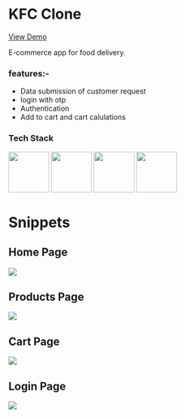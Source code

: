 

<h1>KFC Clone</h1>
<a href="https://62e3fd1323b3d709679a3d6c--kfc-rozodkarbharat.netlify.app/"><p>View Demo<p/></a>
<p>E-commerce app for food delivery.</p>

<h3>features:-</h3>
<ul>
  <li>Data submission of customer request</li>
   <li>login with otp</li>
   <li>Authentication</li>
   <li>Add to cart and cart calulations</li>
   
</ul>


<h3>Tech Stack</h3>
<div display="flex">
 <img src="https://cdn-icons-png.flaticon.com/512/732/732212.png" width="80px" height="80px" margin-right="30px"/>
<img src="https://cdn-icons-png.flaticon.com/512/919/919826.png" width="80px" height="80px" margin-right="30px"/>
  <img src="https://cdn-icons-png.flaticon.com/512/5968/5968292.png" width="80px" height="80px" margin-right="30px"/>
  <img src="https://cdn-icons-png.flaticon.com/512/5968/5968292.png" width="80px" height="80px" margin-right="30px"/>
</div>



<h1>Snippets</h1>
<div marginTop="100px">
  <h2>Home Page</h2>
<img src="https://miro.medium.com/max/875/1*8oXKOMNsHCkiZ0FFSqNDzw.png"/>
<div/>
  <div marginTop="100px">
    <h2>Products Page</h2>
<img src="https://miro.medium.com/max/875/1*N4sCAyw4Q7W-sxGSfHUzUw.png"/>
<div/>
    <div marginTop="100px">
       <h2>Cart Page</h2>
<img src="https://miro.medium.com/max/875/1*6tJDZqLSqCADrXKtgJHwDw.png">
<div/>
      <div>
         <h2>Login Page</h2>
<img src="https://miro.medium.com/max/875/1*uRxOVuqSef0uVgtuHq-gkQ.png"/>
<div/>
